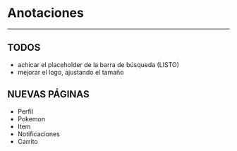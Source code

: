 # Anotaciones
---
## TODOS
* achicar el placeholder de la barra de búsqueda (LISTO)
* mejorar el logo, ajustando el tamaño

## NUEVAS PÁGINAS
* Perfil
* Pokemon
* Item 
* Notificaciones
* Carrito